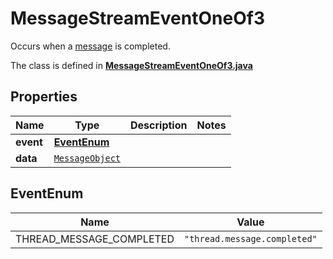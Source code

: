 

# MessageStreamEventOneOf3

Occurs when a [message](/docs/api-reference/messages/object) is completed.

The class is defined in **[MessageStreamEventOneOf3.java](../../src/main/java/org/openapitools/model/MessageStreamEventOneOf3.java)**

## Properties

Name | Type | Description | Notes
------------ | ------------- | ------------- | -------------
**event** | [**EventEnum**](#EventEnum) |  | 
**data** | [`MessageObject`](MessageObject.md) |  | 

## EventEnum

Name | Value
---- | -----
THREAD_MESSAGE_COMPLETED | `"thread.message.completed"`



